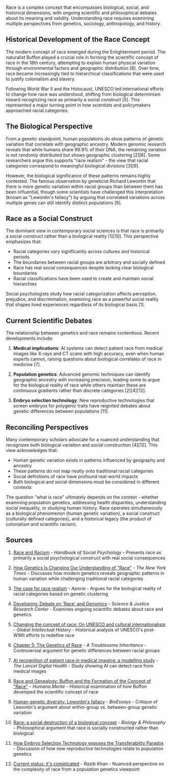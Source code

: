 Race is a complex concept that encompasses biological, social, and historical dimensions, with ongoing scientific and philosophical debates about its meaning and validity. Understanding race requires examining multiple perspectives from genetics, sociology, anthropology, and history.

## Historical Development of the Race Concept

The modern concept of race emerged during the Enlightenment period. The naturalist Buffon played a crucial role in forming the scientific concept of race in the 18th century, attempting to explain human physical variation through environmental factors and geographic distribution [8]. Over time, race became increasingly tied to hierarchical classifications that were used to justify colonialism and slavery.

Following World War II and the Holocaust, UNESCO led international efforts to change how race was understood, shifting from biological determinism toward recognizing race as primarily a social construct [5]. This represented a major turning point in how scientists and policymakers approached racial categories.

## The Biological Perspective

From a genetic standpoint, human populations do show patterns of genetic variation that correlate with geographic ancestry. Modern genomic research reveals that while humans share 99.9% of their DNA, the remaining variation is not randomly distributed but shows geographic clustering [2][6]. Some researchers argue this supports "race realism" - the view that racial categories correspond to meaningful biological divisions [3][9].

However, the biological significance of these patterns remains highly contested. The famous observation by geneticist Richard Lewontin that there is more genetic variation within racial groups than between them has been influential, though some scientists have challenged this interpretation (known as "Lewontin's fallacy") by arguing that correlated variations across multiple genes can still identify distinct populations [9].

## Race as a Social Construct

The dominant view in contemporary social sciences is that race is primarily a social construct rather than a biological reality [1][10]. This perspective emphasizes that:

- Racial categories vary significantly across cultures and historical periods
- The boundaries between racial groups are arbitrary and socially defined
- Race has real social consequences despite lacking clear biological boundaries
- Racial classifications have been used to create and maintain social hierarchies

Social psychologists study how racial categorization affects perception, prejudice, and discrimination, examining race as a powerful social reality that shapes lived experiences regardless of its biological basis [1].

## Current Scientific Debates

The relationship between genetics and race remains contentious. Recent developments include:

1. **Medical implications**: AI systems can detect patient race from medical images like X-rays and CT scans with high accuracy, even when human experts cannot, raising questions about biological correlates of race in medicine [7].

2. **Population genetics**: Advanced genomic techniques can identify geographic ancestry with increasing precision, leading some to argue for the biological reality of race while others maintain these are continuous gradients rather than discrete categories [2][4][12].

3. **Embryo selection technology**: New reproductive technologies that screen embryos for polygenic traits have reignited debates about genetic differences between populations [11].

## Reconciling Perspectives

Many contemporary scholars advocate for a nuanced understanding that recognizes both biological variation and social construction [4][12]. This view acknowledges that:

- Human genetic variation exists in patterns influenced by geography and ancestry
- These patterns do not map neatly onto traditional racial categories
- Social definitions of race have profound real-world impacts
- Both biological and social dimensions must be considered in different contexts

The question "what is race" ultimately depends on the context - whether examining population genetics, addressing health disparities, understanding social inequality, or studying human history. Race operates simultaneously as a biological phenomenon (human genetic variation), a social construct (culturally defined categories), and a historical legacy (the product of colonialism and scientific racism).

## Sources

1. [Race and Racism](https://openpublishing.princeton.edu/read/race-and-racism/section/2fb3629b-719a-47a0-976e-9f62ae8b2f70) - *Handbook of Social Psychology* - Presents race as primarily a social psychological construct with real social consequences

2. [How Genetics Is Changing Our Understanding of "Race"](https://archive.jwest.org/Articles/Reich2028-GeneticsRace.pdf) - *The New York Times* - Discusses how modern genetics reveals geographic patterns in human variation while challenging traditional racial categories

3. [The case for race realism](https://www.aporiamagazine.com/p/the-case-for-race-realism) - *Aporia* - Argues for the biological reality of racial categories based on genetic clustering

4. [Developing: Debate on 'Race' and Genomics](https://scijust.ucsc.edu/2019/05/30/developing-debate-on-race-and-genomics/) - *Science & Justice Research Center* - Examines ongoing scientific debates about race and genetics

5. [Changing the concept of race: On UNESCO and cultural internationalism](https://archive.jwest.org/Research/Duedahl2020-RaceConceptUNESCO.pdf) - *Global Intellectual History* - Historical analysis of UNESCO's post-WWII efforts to redefine race

6. [Chapter 5: The Genetics of Race](https://archive.jwest.org/BookExcerpts/TroublesomeInheritance-Chapter5.pdf) - *A Troublesome Inheritance* - Controversial argument for genetic differences between racial groups

7. [AI recognition of patient race in medical imaging: a modelling study](https://archive.jwest.org/Research/Gichoya2022-RaceMedical.pdf) - *The Lancet Digital Health* - Study showing AI can detect race from medical images

8. [Race and Genealogy: Buffon and the Formation of the Concept of "Race"](https://archive.jwest.org/Research/Doron2012-RaceConcept.pdf) - *Humana.Mente* - Historical examination of how Buffon developed the scientific concept of race

9. [Human genetic diversity: Lewontin's fallacy](https://archive.jwest.org/Research/Edwards2003-LewontinFallacy.pdf) - *BioEssays* - Critique of Lewontin's argument about within-group vs. between-group genetic variation

10. [Race: a social destruction of a biological concept](https://link.springer.com/article/10.1007/s10539-009-9193-7) - *Biology & Philosophy* - Philosophical argument that race is socially constructed rather than biological

11. [How Embryo Selection Technology exposes the Transferability Paradox](https://open.substack.com/pub/pifferpilfer/p/how-embryo-selection-technology-exposes) - Discussion of how new reproductive technologies relate to population genetics

12. [Current status: it's complicated](https://www.razibkhan.com/p/current-status-its-complicated) - *Razib Khan* - Nuanced perspective on the complexity of race from a population genetics viewpoint